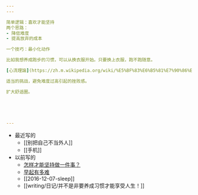 ```yaml
---
---

简单逻辑：喜欢才能坚持
两个思路：
- 降低难度
- 提高放弃的成本

一个技巧：最小化动作

比如我想养成跑步的习惯，可以从换衣服开始。只要换上衣服，跑不跑随意。

[心流理論](https://zh.m.wikipedia.org/wiki/%E5%BF%83%E6%B5%81%E7%90%86%E8%AB%96)

适当的挑战，避免难度过高引起的挫败感。

扩大舒适圈。





---
```


- 最近写的
	- [[别把自己不当外人]]
	- [[手机]]
- 以前写的
	- [怎样才能坚持做一件事？](https://mp.weixin.qq.com/s/p8ioTD9JP4MVRk_PLhzeug)
	- [早起有多难](https://mp.weixin.qq.com/s/tfEdkB4CBzvX84mSJ_gGQg)
	- [[2016-12-07-sleep]]
	- [[writing/日记/并不是非要养成习惯才能享受人生！]]
	